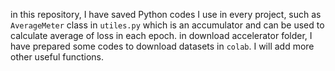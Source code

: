 in this repository, I have saved Python codes I use in every project, such as ```AverageMeter```  class in ```utiles.py``` which is an accumulator and can be used to calculate average of loss in each epoch. 
in download accelerator folder, I have prepared some codes to download datasets in ```colab```.
I will add more other useful functions. 